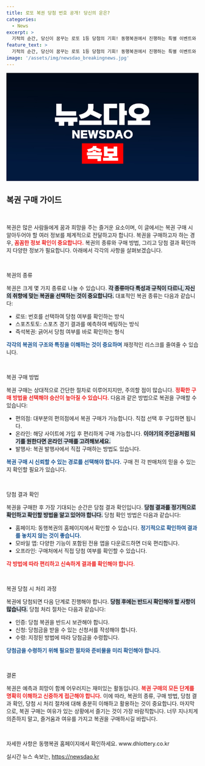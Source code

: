 ```yaml
---
title: 로또 복권 당첨 번호 공개! 당신의 운은?
categories:
  - News
excerpt: >
  기적의 순간, 당신이 꿈꾸는 로또 1등 당첨의 기회! 동행복권에서 진행하는 특별 이벤트와 함께, 행운을 두 배로 높일 방법을 알아보세요. 당신의 인생을 바꿀 찬스가 여기 있습니다!
feature_text: >
  기적의 순간, 당신이 꿈꾸는 로또 1등 당첨의 기회! 동행복권에서 진행하는 특별 이벤트와 함께, 행운을 두 배로 높일 방법을 알아보세요. 당신의 인생을 바꿀 찬스가 여기 있습니다!
image: '/assets/img/newsdao_breakingnews.jpg'
---
```


<p><img src="/assets/img/newsdao_breakingnews.jpg" alt="ranknews 속보" /></p>

<h2 data-ke-size="size26">복권 구매 가이드</h2>

<p data-ke-size="size16">&nbsp;</p>

<p>복권은 많은 사람들에게 꿈과 희망을 주는 즐거운 요소이며, 이 글에서는 복권 구매 시 알아두어야 할 여러 정보를 체계적으로 전달하고자 합니다. 복권을 구매하고자 하는 경우, <b><span style="color: #ee2323;">꼼꼼한 정보 확인이 중요합니다.</span></b> 복권의 종류와 구매 방법, 그리고 당첨 결과 확인까지 다양한 정보가 필요합니다. 아래에서 각각의 사항을 살펴보겠습니다.</p>

<p data-ke-size="size16">&nbsp;</p>

<p>복권의 종류</p>

<p>복권은 크게 몇 가지 종류로 나눌 수 있습니다. <b><span style="background-color: #21538527;">각 종류마다 특성과 규칙이 다르니, 자신의 취향에 맞는 복권을 선택하는 것이 중요합니다.</span></b> 대표적인 복권 종류는 다음과 같습니다:</p>

<ul>
  <li>로또: 번호를 선택하여 당첨 여부를 확인하는 방식</li>
  <li>스포츠토토: 스포츠 경기 결과를 예측하여 베팅하는 방식</li>
  <li>즉석복권: 긁어서 당첨 여부를 바로 확인하는 형식</li>
</ul>

<p><b><span style="color: #1a5490;">각각의 복권의 구조와 특징을 이해하는 것이 중요하며</span></b> 재정적인 리스크를 줄여줄 수 있습니다.</p>

<p data-ke-size="size16">&nbsp;</p>

<p>복권 구매 방법</p>

<p>복권 구매는 상대적으로 간단한 절차로 이루어지지만, 주의할 점이 많습니다. <b><span style="color: #ee2323;">정확한 구매 방법을 선택해야 승산이 높아질 수 있습니다.</span></b> 다음과 같은 방법으로 복권을 구매할 수 있습니다:</p>

<ul>
  <li>편의점: 대부분의 편의점에서 복권 구매가 가능합니다. 직접 선택 후 구입하면 됩니다.</li>
  <li>온라인: 해당 사이트에 가입 후 편리하게 구매 가능합니다. <b><span style="background-color: #21538527;">이야기의 주인공처럼 되기를 원한다면 온라인 구매를 고려해보세요.</span></b></li>
  <li>발행사: 복권 발행사에서 직접 구매하는 방법도 있습니다.</li>
</ul>

<p><b><span style="color: #1a5490;">복권 구매 시 신뢰할 수 있는 경로를 선택해야 합니다.</span></b> 구매 전 각 판매처의 믿을 수 있는지 확인할 필요가 있습니다.</p>

<p data-ke-size="size16">&nbsp;</p>

<p>당첨 결과 확인</p>

<p>복권을 구매한 후 가장 기대되는 순간은 당첨 결과 확인입니다. <b><span style="background-color: #21538527;">당첨 결과를 정기적으로 확인하고 확인할 방법을 알고 있어야 합니다.</span></b> 당첨 확인 방법은 다음과 같습니다:</p>

<ul>
  <li>홈페이지: 동행복권의 홈페이지에서 확인할 수 있습니다. <b><span style="color: #1a5490;">정기적으로 확인하여 결과를 놓치지 않는 것이 좋습니다.</span></b></li>
  <li>모바일 앱: 다양한 기능이 포함된 전용 앱을 다운로드하면 더욱 편리합니다.</li>
  <li>오프라인: 구매처에서 직접 당첨 여부를 확인할 수 있습니다.</li>
</ul>

<p><b><span style="color: #ee2323;">각 방법에 따라 편리하고 신속하게 결과를 확인해야 합니다.</span></b> </p>

<p data-ke-size="size16">&nbsp;</p>

<p>복권 당첨 시 처리 과정</p>

<p>복권에 당첨되면 다음 단계로 진행해야 합니다. <b><span style="background-color: #21538527;">당첨 후에는 반드시 확인해야 할 사항이 많습니다.</span></b> 당첨 처리 절차는 다음과 같습니다:</p>

<ul>
  <li>인증: 당첨 복권을 반드시 보관해야 합니다.</li>
  <li>신청: 당첨금을 받을 수 있는 신청서를 작성해야 합니다.</li>
  <li>수령: 지정된 방법에 따라 당첨금을 수령합니다.</li>
</ul>

<p><b><span style="color: #1a5490;">당첨금을 수령하기 위해 필요한 절차와 준비물을 미리 확인해야 합니다.</span></b></p>

<p data-ke-size="size16">&nbsp;</p>

<p>결론</p>

<p>복권은 예측과 희망이 함께 어우러지는 재미있는 활동입니다. <b><span style="color: #ee2323;">복권 구매의 모든 단계를 명확히 이해하고 신중하게 접근해야 합니다.</span></b> 이에 따라, 복권의 종류, 구매 방법, 당첨 결과 확인, 당첨 시 처리 절차에 대해 충분히 이해하고 활용하는 것이 중요합니다. 마지막으로, 복권 구매는 여유가 있는 상황에서 즐기는 것이 가장 바람직합니다. 너무 지나치게 의존하지 말고, 즐거움과 여유를 가지고 복권을 구매하시길 바랍니다.</p>

<p data-ke-size="size16">&nbsp;</p>

<p>자세한 사항은 동행복권 홈페이지에서 확인하세요. www.dhlottery.co.kr</p>
실시간 뉴스 속보는, <a href="https://newsdao.kr" rel="dofollow">https://newsdao.kr</a>


